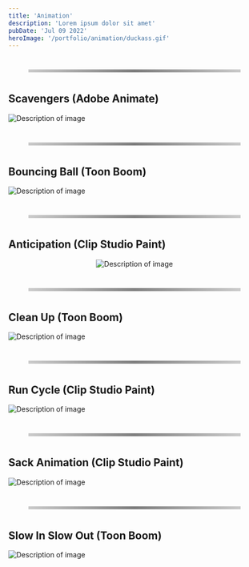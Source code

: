```yaml
---
title: 'Animation'
description: 'Lorem ipsum dolor sit amet'
pubDate: 'Jul 09 2022'
heroImage: '/portfolio/animation/duckass.gif'
---
```

<hr class="custom-line">

## Scavengers (Adobe Animate)
<div class="image-container">
  <img src="/portfolio/animation/so-much-scavs.gif" alt="Description of image" />
</div>

<hr class="custom-line">

## Bouncing Ball (Toon Boom)
<div class="image-container">
  <img src="/portfolio/animation/ball.gif" alt="Description of image" />
</div>

<hr class="custom-line">


## Anticipation (Clip Studio Paint)
<div class="image-anticipation">
  <img src="/portfolio/animation/disney hopefully.gif" alt="Description of image" />
</div>

<hr class="custom-line">


## Clean Up (Toon Boom)
<div class="image-container">
  <img src="/portfolio/animation/duckass.gif" alt="Description of image" />
</div>

<hr class="custom-line">


## Run Cycle (Clip Studio Paint)
<div class="image-container">
  <img src="/portfolio/animation/RUNNINGMAN.gif" alt="Description of image" />
</div>

<hr class="custom-line">


## Sack Animation (Clip Studio Paint)
<div class="image-container">
  <img src="/portfolio/animation/SACK.gif" alt="Description of image" />
</div>

<hr class="custom-line">


## Slow In Slow Out (Toon Boom)
<div class="image-container">
  <img src="/portfolio/animation/slowinslowout.gif" alt="Description of image" />
</div>

<style>
.custom-line {
    border: 0;
    height: 6px;
    background: linear-gradient(to right, rgba(0, 0, 0, 0.2), rgba(0, 0, 0, 0.5), rgba(0, 0, 0, 0.2));
    margin: 40px ;
}

.image-anticipation {
  display: flex;
  justify-content: center; /* Centers the image */
  margin-bottom: 20px; /* Adds spacing below the image */
}
<style/>